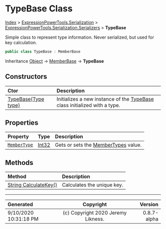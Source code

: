 ﻿# TypeBase Class

[Index](../index.md) > [ExpressionPowerTools.Serialization](ExpressionPowerTools.Serialization.a.md) > [ExpressionPowerTools.Serialization.Serializers](ExpressionPowerTools.Serialization.Serializers.n.md) > **TypeBase**

Simple class to represent type information. Never serialized, but
            used for key calculation.

```csharp
public class TypeBase : MemberBase
```

Inheritance [Object](https://docs.microsoft.com/dotnet/api/system.object) → [MemberBase](ExpressionPowerTools.Serialization.Serializers.MemberBase.cs.md) → **TypeBase**

## Constructors

| Ctor | Description |
| :-- | :-- |
| [TypeBase(Type type)](ExpressionPowerTools.Serialization.Serializers.TypeBase.ctor.md#typebasetype-type) | Initializes a new instance of the [TypeBase](ExpressionPowerTools.Serialization.Serializers.TypeBase.cs.md) class initialized            with a type. |
## Properties

| Property | Type | Description |
| :-- | :-- | :-- |
| [`MemberType`](ExpressionPowerTools.Serialization.Serializers.TypeBase.MemberType.prop.md) | [Int32](https://docs.microsoft.com/dotnet/api/system.int32) | Gets or sets the [MemberTypes](https://docs.microsoft.com/dotnet/api/system.reflection.membertypes) value. |

## Methods

| Method | Description |
| :-- | :-- |
| [String CalculateKey()](ExpressionPowerTools.Serialization.Serializers.TypeBase.CalculateKey.m.md) | Calculates the unique key. |

---

| Generated | Copyright | Version |
| :-- | :-: | --: |
| 9/10/2020 10:31:18 PM | (c) Copyright 2020 Jeremy Likness. | 0.8.7-alpha |
